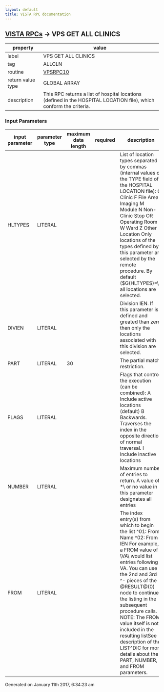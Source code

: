 ```yaml
---
layout: default
title: VISTA RPC documentation
---
```




## [VISTA RPCs](TableOfContent.md) &#8594; VPS GET ALL CLINICS 

 property | value 
--- | --- 
 label | VPS GET ALL CLINICS
 tag | ALLCLN
 routine | [VPSRPC10](http://code.osehra.org/dox/Routine_VPSRPC10_source.html)
 return value type | GLOBAL ARRAY
 description | This RPC returns a list of hospital locations (defined in the HOSPITAL LOCATION file), which conform the criteria.

### Input Parameters

| input parameter | parameter type | maximum data length | required | description | 
| --- | --- | --- | --- | --- | 
| HLTYPES | LITERAL |  |  | List of location types separated by commas (internal values of the TYPE field of the HOSPITAL LOCATION file):  C  Clinic  F  File Area  I  Imaging  M  Module  N  Non-Clinic Stop  OR Operating Room  W  Ward  Z  Other Location Only locations of the types defined by this parameter are selected by the remote procedure. By default ($G(HLTYPES)=\\), all locations are selected. | 
| DIVIEN | LITERAL |  |  | Division IEN. If this parameter is defined and greated than zero then only the locations associated with this division are selected. | 
| PART | LITERAL | 30 |  | The partial match restriction. | 
| FLAGS | LITERAL |  |  | Flags that control the execution (can be combined):   A  Include active locations (default)  B  Backwards. Traverses the index in the opposite     direction of normal traversal.  I  Include inactive locations | 
| NUMBER | LITERAL |  |  | Maximum number of entries to return. A value of \*\ or no value in this parameter designates all entries | 
| FROM | LITERAL |  |  | The index entry(s) from which to begin the list  ^01: From Name  ^02: From IEN For example, a FROM value of \VA\ would list entries following VA. You can use the 2nd and 3rd \^\- pieces of the @RESULT@(0) node to continue the listing in the subsequent procedure calls. NOTE: The FROM value itself is not included in the resulting listSee description of the LIST^DIC for more details about the PART, NUMBER, and FROM parameters. | 




Generated on January 11th 2017, 6:34:23 am